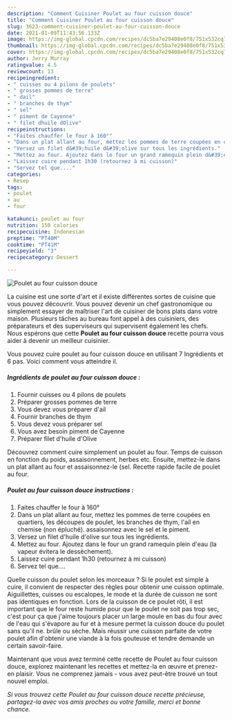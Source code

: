 ```yaml
---
description: "Comment Cuisiner Poulet au four cuisson douce"
title: "Comment Cuisiner Poulet au four cuisson douce"
slug: 3623-comment-cuisiner-poulet-au-four-cuisson-douce
date: 2021-01-09T11:43:56.133Z
image: https://img-global.cpcdn.com/recipes/dc5ba7e29408e0f8/751x532cq70/poulet-au-four-cuisson-douce-photo-principale-de-la-recette.jpg
thumbnail: https://img-global.cpcdn.com/recipes/dc5ba7e29408e0f8/751x532cq70/poulet-au-four-cuisson-douce-photo-principale-de-la-recette.jpg
cover: https://img-global.cpcdn.com/recipes/dc5ba7e29408e0f8/751x532cq70/poulet-au-four-cuisson-douce-photo-principale-de-la-recette.jpg
author: Jerry Murray
ratingvalue: 4.5
reviewcount: 13
recipeingredient:
- " cuisses ou 4 pilons de poulets"
- " grosses pommes de terre"
- " dail"
- " branches de thym"
- " sel"
- " piment de Cayenne"
- " filet dhuile dOlive"
recipeinstructions:
- "Faites chauffer le four à 160°"
- "Dans un plat allant au four, mettez les pommes de terre coupées en quartiers, les découpes de poulet, les branches de thym, l&#39;ail en chemise (non épluché). assaisonnez avec le sel et le piment."
- "Versez un filet d&#39;huile d&#39;olive sur tous les ingrédients."
- "Mettez au four. Ajoutez dans le four un grand ramequin plein d&#39;eau (la vapeur évitera le dessèchement)."
- "Laissez cuire pendant 1h30 (retournez à mi cuisson)"
- "Servez tel que...."
categories:
- Resep
tags:
- poulet
- au
- four

katakunci: poulet au four 
nutrition: 150 calories
recipecuisine: Indonesian
preptime: "PT40M"
cooktime: "PT41M"
recipeyield: "3"
recipecategory: Dessert

---
```



![Poulet au four cuisson douce](https://img-global.cpcdn.com/recipes/dc5ba7e29408e0f8/751x532cq70/poulet-au-four-cuisson-douce-photo-principale-de-la-recette.jpg)

La cuisine est une sorte d'art et il existe différentes sortes de cuisine que vous pouvez découvrir. Vous pouvez devenir un chef gastronomique ou simplement essayer de maîtriser l'art de cuisiner de bons plats dans votre maison. Plusieurs tâches au bureau font appel à des cuisiniers, des préparateurs et des superviseurs qui supervisent également les chefs. Nous espérons que cette <strong> Poulet au four cuisson douce </strong> recette pourra vous aider à devenir un meilleur cuisinier.

<!--inarticleads1-->

Vous pouvez cuire poulet au four cuisson douce en utilisant 7 Ingrédients et 6 pas. Voici comment vous atteindre il.

##### Ingrédients de poulet au four cuisson douce :

1. Fournir  cuisses ou 4 pilons de poulets
1. Préparer  grosses pommes de terre
1. Vous devez vous préparer  d&#39;ail
1. Fournir  branches de thym
1. Vous devez vous préparer  sel
1. Vous avez besoin  piment de Cayenne
1. Préparer  filet d&#39;huile d&#39;Olive


Découvrez comment cuire simplement un poulet au four. Temps de cuisson en fonction du poids, assaisonnement, herbes etc. Ensuite, mettez-le dans un plat allant au four et assaisonnez-le (sel. Recette rapide facile de poulet au four. 

<!--inarticleads2-->

##### Poulet au four cuisson douce instructions :

1. Faites chauffer le four à 160°
1. Dans un plat allant au four, mettez les pommes de terre coupées en quartiers, les découpes de poulet, les branches de thym, l&#39;ail en chemise (non épluché). assaisonnez avec le sel et le piment.
1. Versez un filet d&#39;huile d&#39;olive sur tous les ingrédients.
1. Mettez au four. Ajoutez dans le four un grand ramequin plein d&#39;eau (la vapeur évitera le dessèchement).
1. Laissez cuire pendant 1h30 (retournez à mi cuisson)
1. Servez tel que....


Quelle cuisson du poulet selon les morceaux ? Si le poulet est simple à cuire, il convient de respecter des règles pour obtenir une cuisson optimale. Aiguillettes, cuisses ou escalopes, le mode et la durée de cuisson ne sont pas identiques en fonction. Lors de la cuisson de ce poulet rôti, il est important que le four reste humide pour que le poulet ne soit pas trop sec, c&#39;est pour ça que j&#39;aime toujours placer un large moule en bas du four avec de l&#39;eau qui s&#39;évapore au fur et à mesure permet la cuisson douce du poulet sans qu&#39;il ne. brûle ou sèche. Mais réussir une cuisson parfaite de votre poulet afin d&#39;obtenir une viande à la fois gouteuse et tendre demande un certain savoir-faire. 

<!--inarticleads1-->

<p>
Maintenant que vous avez terminé cette recette de Poulet au four cuisson douce, explorez maintenant les recettes et mettez-la en œuvre et prenez-en plaisir. Vous ne comprenez jamais - vous avez peut-être trouvé un tout nouvel emploi.
</p>

<p>
<i>Si vous trouvez cette Poulet au four cuisson douce recette précieuse, partagez-la avec vos amis proches ou votre famille, merci et bonne chance.</i>
</p>

